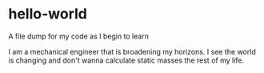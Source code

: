 # hello-world
A file dump for my code as I begin to learn 

I am a mechanical engineer that is broadening my horizons.  I see the world is changing and don't wanna calculate static masses the rest of my life.
